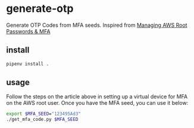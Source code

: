 # generate-otp

Generate OTP Codes from MFA seeds. Inspired from [Managing AWS Root Passwords & MFA](https://summitroute.com/blog/2018/06/20/managing_aws_root_passwords_and_mfa/)

## install

```bash
pipenv install .
```

## usage

Follow the steps on the article above in setting up a virtual device for MFA on the AWS root user. Once you have the MFA seed, you can use it below:

```bash
export $MFA_SEED="123495Ad3"
./get_mfa_code.py $MFA_SEED
```

